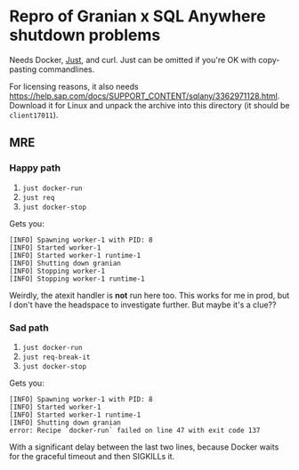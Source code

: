 # Repro of Granian x SQL Anywhere shutdown problems

Needs Docker, [Just](https://just.systems/man/en/), and curl. Just can be
omitted if you're OK with copy-pasting commandlines.

For licensing reasons, it also needs <https://help.sap.com/docs/SUPPORT_CONTENT/sqlany/3362971128.html>. Download it for Linux and unpack the archive into this directory (it should be `client17011`).

## MRE

### Happy path

1. `just docker-run`
2. `just req`
3. `just docker-stop`

Gets you:

```
[INFO] Spawning worker-1 with PID: 8
[INFO] Started worker-1
[INFO] Started worker-1 runtime-1
[INFO] Shutting down granian
[INFO] Stopping worker-1
[INFO] Stopping worker-1 runtime-1
```

Weirdly, the atexit handler is **not** run here too. This works for me in prod, but I don't have the headspace to investigate further. But maybe it's a clue??


### Sad path

1. `just docker-run`
2. `just req-break-it`
3. `just docker-stop`

Gets you:

```
[INFO] Spawning worker-1 with PID: 8
[INFO] Started worker-1
[INFO] Started worker-1 runtime-1
[INFO] Shutting down granian
error: Recipe `docker-run` failed on line 47 with exit code 137
```

With a significant delay between the last two lines, because Docker waits for the graceful timeout and then SIGKILLs it.
